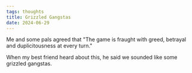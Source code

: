 ```yaml
---
tags: thoughts
title: Grizzled Gangstas
date: 2024-06-29
---
```


Me and some pals agreed that "The game is fraught with greed, betrayal and duplicitousness at every turn."

When my best friend heard about this, he said we sounded like some grizzled gangstas.